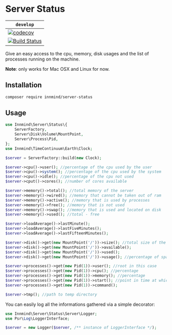 # Server Status

| `develop` |
|-----------|
| [![codecov](https://codecov.io/gh/Innmind/ServerStatus/branch/develop/graph/badge.svg)](https://codecov.io/gh/Innmind/ServerStatus) |
| [![Build Status](https://github.com/Innmind/ServerStatus/workflows/CI/badge.svg)](https://github.com/Innmind/ServerStatus/actions?query=workflow%3ACI) |

Give an easy access to the cpu, memory, disk usages and the list of processes running on the machine.

**Note**: only works for Mac OSX and Linux for now.

## Installation

```sh
composer require innmind/server-status
```

## Usage

```php
use Innmind\Server\Status\{
    ServerFactory,
    Server\Disk\Volume\MountPoint,
    Server\Process\Pid,
};
use Innmind\TimeContinuum\Earth\Clock;

$server = ServerFactory::build(new Clock);

$server->cpu()->user(); //percentage of the cpu used by the user
$server->cpu()->system(); //percentage of the cpu used by the system
$server->cpu()->idle(); //percentage of the cpu not used
$server->cput()->cores(); //number of cores available

$server->memory()->total(); //total memory of the server
$server->memory()->wired(); //memory that cannot be taken out of ram
$server->memory()->active(); //memory that is used by processes
$server->memory()->free(); //memory that is not used
$server->memory()->swap(); //memory that is used and located on disk
$server->memory()->used(); //total - free

$server->loadAverage()->lastMinute();
$server->loadAverage()->lastFiveMinutes();
$server->loadAverage()->lastFifteenMinutes();

$server->disk()->get(new MountPoint('/'))->size(); //total size of the volume
$server->disk()->get(new MountPoint('/'))->available();
$server->disk()->get(new MountPoint('/'))->used();
$server->disk()->get(new MountPoint('/'))->usage(); //percentage of space being used

$server->processes()->get(new Pid(1))->user(); //root in this case
$server->processes()->get(new Pid(1))->cpu(); //percentage
$server->processes()->get(new Pid(1))->memory(); //percentage
$server->processes()->get(new Pid(1))->start(); //point in time at which the process started
$server->processes()->get(new Pid(1))->command();

$server->tmp(); //path to temp directory
```

You can easily log all the informations gathered via a simple decorator:

```php
use Innmind\Server\Status\Server\Logger;
use Psr\Log\LoggerInterface;

$server = new Logger($server, /** instance of LoggerInterface */);
```

